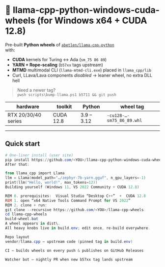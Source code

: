 # 🦙 llama-cpp-python-windows-cuda-wheels (for Windows x64 + CUDA 12.8)

Pre-built **Python wheels** of [`abetlen/llama-cpp-python`](https://github.com/abetlen/llama-cpp-python)  
with:

* **CUDA** kernels for Turing ↔ Ada (`sm_75 86 89`)
* **YARN + Rope-scaling** (`b57xx` tags upstream)
* **MTMD** multimodal CLI (`llama-mtmd-cli.exe`) placed in `llama_cpp/lib`
* Curl, LLava/Lava components _disabled_ → leaner wheel, no extra DLL hell

> Need a newer tag?  
> `pwsh scripts\bump-llama.ps1 b5711 && git push`

| hardware | toolkit | Python | wheel tag |
|----------|--------|--------|-----------|
| RTX 20/30/40 series | CUDA 12.8 | 3.9 – 3.12 | `-cu128-…-sm75_86_89.whl` |

---

## Quick start

```PowerShell
# One-liner install (user site)
pip install https://github.com/<YOU>/llama-cpp-python-windows-cuda-wheels/releases/download/v0.1/llama_cpp-2.2.2+cu128-cp312-cp312-win_amd64.whl
After that:

from llama_cpp import Llama
llm = Llama(model_path="…/zephyr-7b-yarn.gguf", n_gpu_layers=-1)
print(llm("Hello, world!", max_tokens=12))
Building yourself (Windows 11, VS 2022 Community + CUDA 12.8)

REM 0. prerequisites:  Visual Studio “Desktop C++”  +  CUDA 12.8
REM 1. open “x64 Native Tools Command Prompt for VS 2022”
REM 2. clone + run:
git clone --recursive https://github.com/<YOU>/llama-cpp-wheels
cd llama-cpp-wheels
build-wheel.bat
A wheel appears in dist\.
All heavy knobs live in build.env; edit once, re-build everywhere.

Repo layout
vendor/llama.cpp – upstream code (pinned tag in build.env)

CI – builds wheels on every push & publishes on GitHub Releases

Watcher bot – nightly PR when new b57xx tag lands upstream